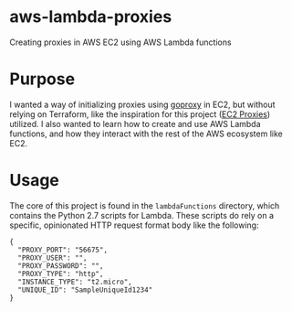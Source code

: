 # aws-lambda-proxies
Creating proxies in AWS EC2 using AWS Lambda functions

# Purpose
I wanted a way of initializing proxies using [goproxy](https://github.com/elazarl/goproxy) in EC2,
but without relying on Terraform, like the inspiration for this project ([EC2 Proxies](https://github.com/vifreefly/ec2_proxies)) utilized. I also wanted to learn how to create and use AWS Lambda functions, and how they interact with the rest of the AWS ecosystem like EC2.

# Usage
The core of this project is found in the `lambdaFunctions` directory, which contains the Python 2.7 scripts for Lambda. These scripts do rely on a specific, opinionated HTTP request format body like the following:
```
{
  "PROXY_PORT": "56675",
  "PROXY_USER": "",
  "PROXY_PASSWORD": "",
  "PROXY_TYPE": "http",
  "INSTANCE_TYPE": "t2.micro",
  "UNIQUE_ID": "SampleUniqueId1234"
}
```

